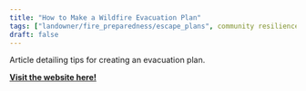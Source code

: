 ```yaml
---
title: "How to Make a Wildfire Evacuation Plan"
tags: ["landowner/fire_preparedness/escape_plans", community resilience]
draft: false
---
```


Article detailing tips for creating an evacuation plan.

[**Visit the website here!**](https://www.nrdc.org/stories/how-make-wildfire-evacuation-plan)

